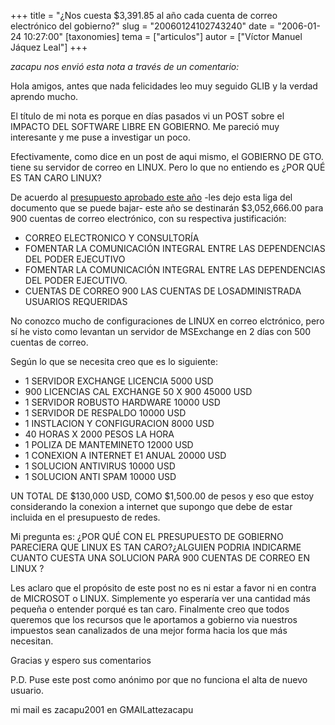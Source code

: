 +++
title = "¿Nos cuesta $3,391.85 al año cada cuenta de correo electrónico del gobierno?"
slug = "20060124102743240"
date = "2006-01-24 10:27:00"
[taxonomies]
tema = ["articulos"]
autor = ["Víctor Manuel Jáquez Leal"]
+++

*zacapu nos envió esta nota a través de un comentario:*

Hola amigos, antes que nada felicidades leo muy seguido GLIB y la verdad
aprendo mucho.

El título de mi nota es porque en días pasados vi un POST sobre el
IMPACTO DEL SOFTWARE LIBRE EN GOBIERNO. Me pareció muy interesante y me
puse a investigar un poco.

Efectivamente, como dice en un post de aqui mismo, el GOBIERNO DE GTO.
tiene su servidor de correo en LINUX. Pero lo que no entiendo es ¿POR
QUÉ ES TAN CARO LINUX?

<!-- more -->
De acuerdo al [presupuesto aprobado este
año](http://www.sfa.guanajuato.gob.mx/presupuesto2006/pdf/APM06.pdf)
-les dejo esta liga del documento que se puede bajar- este año se
destinarán $3,052,666.00 para 900 cuentas de correo electrónico, con su
respectiva justificación:

-   CORREO ELECTRONICO Y CONSULTORÍA
-   FOMENTAR LA COMUNICACIÓN INTEGRAL ENTRE LAS DEPENDENCIAS DEL PODER
    EJECUTIVO
-   FOMENTAR LA COMUNICACIÓN INTEGRAL ENTRE LAS DEPENDENCIAS DEL PODER
    EJECUTIVO.
-   CUENTAS DE CORREO 900 LAS CUENTAS DE LOSADMINISTRADA USUARIOS
    REQUERIDAS

No conozco mucho de configuraciones de LINUX en correo elctrónico, pero
sí he visto como levantan un servidor de MSExchange en 2 días con 500
cuentas de correo.

Según lo que se necesita creo que es lo siguiente:

-   1 SERVIDOR EXCHANGE LICENCIA 5000 USD
-   900 LICENCIAS CAL EXCHANGE 50 X 900 45000 USD
-   1 SERVIDOR ROBUSTO HARDWARE 10000 USD
-   1 SERVIDOR DE RESPALDO 10000 USD
-   1 INSTLACION Y CONFIGURACION 8000 USD
-   40 HORAS X 2000 PESOS LA HORA
-   1 POLIZA DE MANTEMINETO 12000 USD
-   1 CONEXION A INTERNET E1 ANUAL 20000 USD
-   1 SOLUCION ANTIVIRUS 10000 USD
-   1 SOLUCION ANTI SPAM 10000 USD

UN TOTAL DE $130,000 USD, COMO $1,500.00 de pesos y eso que estoy
considerando la conexion a internet que supongo que debe de estar
incluida en el presupuesto de redes.

Mi pregunta es: ¿POR QUÉ CON EL PRESUPUESTO DE GOBIERNO PARECIERA QUE
LINUX ES TAN CARO?¿ALGUIEN PODRIA INDICARME CUANTO CUESTA UNA SOLUCION
PARA 900 CUENTAS DE CORREO EN LINUX ?

Les aclaro que el propósito de este post no es ni estar a favor ni en
contra de MICROSOT o LINUX. Simplemente yo esperaría ver una cantidad
más pequeña o entender porqué es tan caro. Finalmente creo que todos
queremos que los recursos que le aportamos a gobierno via nuestros
impuestos sean canalizados de una mejor forma hacia los que más
necesitan.

Gracias y espero sus comentarios

P.D. Puse este post como anónimo por que no funciona el alta de nuevo
usuario.

mi mail es zacapu2001 en GMAILattezacapu

